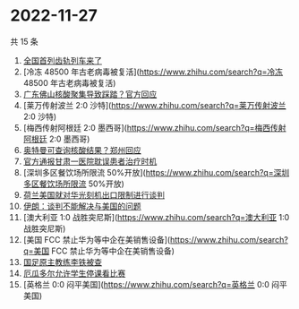 # 2022-11-27

共 15 条

<!-- BEGIN -->
<!-- 最后更新时间 Sun Nov 27 2022 18:12:51 GMT+0800 (China Standard Time) -->

1. [全国首列齿轨列车来了](https://www.zhihu.com/search?q=全国首列齿轨列车来了)
1. [冷冻 48500 年古老病毒被复活](https://www.zhihu.com/search?q=冷冻 48500 年古老病毒被复活)
1. [广东佛山核酸聚集导致踩踏？官方回应](https://www.zhihu.com/search?q=广东佛山核酸聚集导致踩踏？官方回应)
1. [莱万传射波兰 2:0 沙特](https://www.zhihu.com/search?q=莱万传射波兰 2:0 沙特)
1. [梅西传射阿根廷 2:0 墨西哥](https://www.zhihu.com/search?q=梅西传射阿根廷 2:0 墨西哥)
1. [奥特曼可查询核酸结果？郑州回应](https://www.zhihu.com/search?q=奥特曼可查询核酸结果？郑州回应)
1. [官方通报甘肃一医院耽误患者治疗时机](https://www.zhihu.com/search?q=官方通报甘肃一医院耽误患者治疗时机)
1. [深圳多区餐饮场所限流 50%开放](https://www.zhihu.com/search?q=深圳多区餐饮场所限流 50%开放)
1. [荷兰美国就对华光刻机出口限制进行谈判](https://www.zhihu.com/search?q=荷兰美国就对华光刻机出口限制进行谈判)
1. [伊朗：谈判不能解决与美国的问题](https://www.zhihu.com/search?q=伊朗：谈判不能解决与美国的问题)
1. [澳大利亚 1:0 战胜突尼斯](https://www.zhihu.com/search?q=澳大利亚 1:0 战胜突尼斯)
1. [美国 FCC 禁止华为等中企在美销售设备](https://www.zhihu.com/search?q=美国 FCC 禁止华为等中企在美销售设备)
1. [国足原主教练李铁被查](https://www.zhihu.com/search?q=国足原主教练李铁被查)
1. [厄瓜多尔允许学生停课看比赛](https://www.zhihu.com/search?q=厄瓜多尔允许学生停课看比赛)
1. [英格兰 0:0 闷平美国](https://www.zhihu.com/search?q=英格兰 0:0 闷平美国)

<!-- END -->
